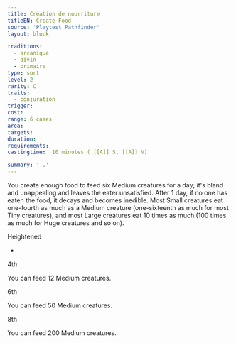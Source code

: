 ```yaml
---
title: Création de nourriture
titleEN: Create Food
source: 'Playtest Pathfinder'
layout: block

traditions:
  - arcanique
  - divin
  - primaire
type: sort
level: 2
rarity: C
traits:
  - conjuration
trigger: 
cost: 
range: 6 cases
area: 
targets: 
duration: 
requirements: 
castingtime:  10 minutes ( [[A]] S, [[A]] V)

summary: '..'
---
```

You create enough food to feed six Medium creatures for a day; it's bland and unappealing and leaves the eater unsatisfied. After 1 day, if no one has eaten the food, it decays and becomes inedible. Most Small creatures eat one-fourth as much as a Medium creature (one-sixteenth as much for most Tiny creatures), and most Large creatures eat 10 times as much (100 times as much for Huge creatures and so on).

Heightened

-

4th

You can feed 12 Medium creatures.

6th

You can feed 50 Medium creatures.

8th

You can feed 200 Medium creatures.
